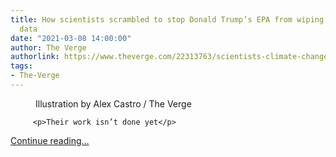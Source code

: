```yaml
---
title: How scientists scrambled to stop Donald Trump’s EPA from wiping out climate
  data
date: "2021-03-08 14:00:00"
author: The Verge
authorlink: https://www.theverge.com/22313763/scientists-climate-change-data-rescue-donald-trump
tags:
- The-Verge
---
```

<figure>
      <img alt="" src="https://cdn.vox-cdn.com/thumbor/BRM8J32ryGu7ZqLi6HURGc5zr2U=/0x0:2040x1360/1310x873/cdn.vox-cdn.com/uploads/chorus_image/image/68919401/acastro_210226_4426_0001.0.jpg" />
        <figcaption>Illustration by Alex Castro / The Verge</figcaption>
    </figure>


  		 <p>Their work isn’t done yet</p>
  <p>
    <a href="https://www.theverge.com/22313763/scientists-climate-change-data-rescue-donald-trump">Continue reading&hellip;</a>
  </p>